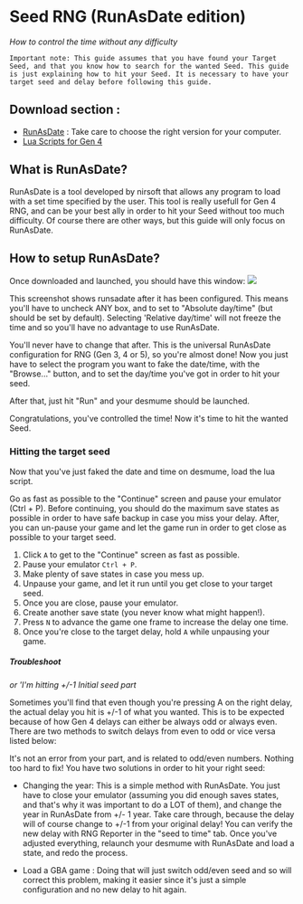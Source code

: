 # Seed RNG (RunAsDate edition)
_How to control the time without any difficulty_
```
Important note: This guide assumes that you have found your Target Seed, and that you know how to search for the wanted Seed. This guide is just explaining how to hit your Seed. It is necessary to have your target seed and delay before following this guide.
```

## Download section :
* [RunAsDate](https://www.nirsoft.net/utils/run_as_date.html) : Take care to choose the right version for your computer.
* [Lua Scripts for Gen 4](http://pokerng.forumcommunity.net/?t=56443955&p=396434984)

## What is RunAsDate?

RunAsDate is a tool developed by nirsoft that allows any program to load with a set time specified by the user. This tool is really usefull for Gen 4 RNG, and can be your best ally in order to hit your Seed without too much difficulty. Of course there are other ways, but this guide will only focus on RunAsDate.

## How to setup RunAsDate?

Once downloaded and launched, you should have this window: 
![](https://i.imgur.com/HeUoPmv.png)

This screenshot shows runsadate after it has been configured. This means you'll have to uncheck ANY box, and to set to "Absolute day/time" (but should be set by default). Selecting 'Relative day/time' will not freeze the time and so you'll have no advantage to use RunAsDate.

You'll never have to change that after. This is the universal RunAsDate configuration for RNG (Gen 3, 4 or 5), so you're almost done! Now you just have to select the program you want to fake the date/time, with the "Browse..." button, and to set the day/time you've got in order to hit your seed.

After that, just hit "Run" and your desmume should be launched.

Congratulations, you've controlled the time! Now it's time to hit the wanted Seed.

### Hitting the target seed

Now that you've just faked the date and time on desmume, load the lua script.

Go as fast as possible to the "Continue" screen and pause your emulator (Ctrl + P). Before continuing, you should do the maximum save states as possible in order to have safe backup in case you miss your delay. After, you can un-pause your game and let the game run in order to get close as possible to your target seed. 

1. Click `A` to get to the "Continue" screen as fast as possible.
2. Pause your emulator `Ctrl + P`.
3. Make plenty of save states in case you mess up.
4. Unpause your game, and let it run until you get close to your target seed.
5. Once you are close, pause your emulator.
6. Create another save state (you never know what might happen!).
7. Press `N` to advance the game one frame to increase the delay one time.
8. Once you're close to the target delay, hold `A` while unpausing your game.

##### Troubleshoot
_or 'I'm hitting +/-1 Initial seed part_

Sometimes you'll find that even though you're pressing A on the right delay, the actual delay you hit is +/-1 of what you wanted. This is to be expected because of how Gen 4 delays can either be always odd or always even. There are two methods to switch delays from even to odd or vice versa listed below:

It's not an error from your part, and is related to odd/even numbers. Nothing too hard to fix! You have two solutions in order to hit your right seed:

  * Changing the year: This is a simple method with RunAsDate. You just have to close your emulator (assuming you did enough saves states, and that's why it was important to do a LOT of them), and change the year in RunAsDate from +/- 1 year. Take care through, because the delay will of course change to +/-1 from your original delay! You can verify the new delay with RNG Reporter in the "seed to time" tab. Once you've adjusted everything, relaunch your desmume with RunAsDate and load a state, and redo the process.

  * Load a GBA game : Doing that will just switch odd/even seed and so will correct this problem, making it easier since it's just a simple configuration and no new delay to hit again.
